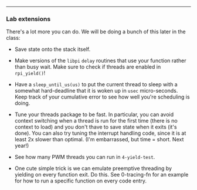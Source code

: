 -------------------------------------------------------------------------
### Lab extensions

There's a lot more you can do.  We will be doing a bunch of this later
in the class:

  - Save state onto the stack itself.

  - Make versions of the `libpi` `delay` routines that use your function rather than
  busy wait.  Make sure to check if threads are enabled in `rpi_yield()`!

  - Have a `sleep_until_us(us)` to put the current thread to sleep with a
  somewhat hard-deadline that it is woken up in `usec` micro-seconds.  Keep
  track of your cumulative error to see how well you're scheduling is doing.

  - Tune your threads package to be fast.  In particular, you can avoid
  context switching when a thread is run for the first time (there is
  no context to load) and you don't thave to save state when it exits
  (it's done).  You can also try tuning the interrupt handling code,
  since it is at least 2x slower than optimal.  (I'm embarrassed, but
  time = short.  Next year!)

   - See how many PWM threads you can run in `4-yield-test`.

   - One cute simple trick is we can emulate preemptive threading by yielding on every function exit. Do this. See 0-tracing-fn for an example for how to run a specific function on every code entry.
